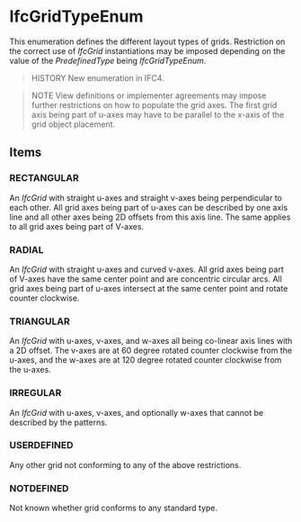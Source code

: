 # IfcGridTypeEnum

This enumeration defines the different layout types of grids. Restriction on the correct use of _IfcGrid_ instantiations may be imposed depending on the value of the _PredefinedType_ being _IfcGridTypeEnum_.

> HISTORY New enumeration in IFC4.

> NOTE View definitions or implementer agreements may impose further restrictions on how to populate the grid axes. The first grid axis being part of u-axes may have to be parallel to the x-axis of the grid object placement.

## Items

### RECTANGULAR
An _IfcGrid_ with straight u-axes and straight v-axes being perpendicular to each other. All grid axes being part of u-axes can be described by one axis line and all other axes being 2D offsets from this axis line. The same applies to all grid axes being part of V-axes.

### RADIAL
An _IfcGrid_ with straight u-axes and curved v-axes. All grid axes being part of V-axes have the same center point and are concentric circular arcs. All grid axes being part of u-axes intersect at the same center point and rotate counter clockwise.

### TRIANGULAR
An _IfcGrid_ with u-axes, v-axes, and w-axes all being co-linear axis lines with a 2D offset. The v-axes are at 60 degree rotated counter clockwise from the u-axes, and the w-axes are at 120 degree rotated counter clockwise from the u-axes.

### IRREGULAR
An _IfcGrid_ with u-axes, v-axes, and optionally w-axes that cannot be described by the patterns.

### USERDEFINED
Any other grid not conforming to any of the above restrictions.

### NOTDEFINED
Not known whether grid conforms to any standard type.
